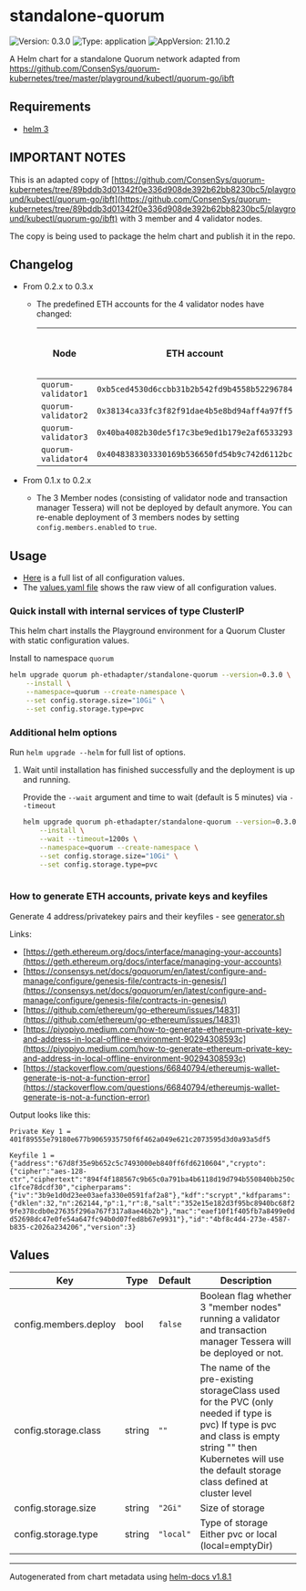 # standalone-quorum

![Version: 0.3.0](https://img.shields.io/badge/Version-0.3.0-informational?style=flat-square) ![Type: application](https://img.shields.io/badge/Type-application-informational?style=flat-square) ![AppVersion: 21.10.2](https://img.shields.io/badge/AppVersion-21.10.2-informational?style=flat-square)

A Helm chart for a standalone Quorum network adapted from https://github.com/ConsenSys/quorum-kubernetes/tree/master/playground/kubectl/quorum-go/ibft

## Requirements

- [helm 3](https://helm.sh/docs/intro/install/)

## IMPORTANT NOTES

This is an adapted copy of [https://github.com/ConsenSys/quorum-kubernetes/tree/89bddb3d01342f0e336d908de392b62bb8230bc5/playground/kubectl/quorum-go/ibft](https://github.com/ConsenSys/quorum-kubernetes/tree/89bddb3d01342f0e336d908de392b62bb8230bc5/playground/kubectl/quorum-go/ibft) with 3 member and 4 validator nodes.

The copy is being used to package the helm chart and publish it in the repo.

## Changelog

- From 0.2.x to 0.3.x
  - The predefined ETH accounts for the 4 validator nodes have changed:

    | Node | ETH account | private key | Password for unlocking account |
    |-------------------------|:-----------:|:-------:|:------------------------------------:|
    | `quorum-validator1` | `0xb5ced4530d6ccbb31b2b542fd9b4558b52296784` | `0x6b93a268f68239d321981125ecf24488920c6b3d900043d56fef66adb776abd5` | `Password` |<!-- # pragma: allowlist secret -->
    | `quorum-validator2` | `0x38134ca33fc3f82f91dae4b5e8bd94aff4a97ff5` | `0x8b360f3e5e4a83b71b2783c61c3026e0f1f0cd077a96b476f002f698a844f877` | `Password` |<!-- # pragma: allowlist secret -->
    | `quorum-validator3` | `0x40ba4082b30de5f17c3be9ed1b179e2af6533293` | `0xf4bd1e7d8c12ae9f23e56cbc79bb39aec69801ed66606e6e18186c2dd7cce731` | `Password` |<!-- # pragma: allowlist secret -->
    | `quorum-validator4` | `0x4048383303330169b536650fd54b9c742d6112bc` | `0xba3351cf7d27ff96dc23f9b8e1669688d94cc71957e33acaa1d7e07db740e6da` | `Password` |<!-- # pragma: allowlist secret -->

- From 0.1.x to 0.2.x
    - The 3 Member nodes (consisting of validator node and transaction manager Tessera) will not be deployed by default anymore.
    You can re-enable deployment of 3 members nodes by setting `config.members.enabled` to `true`.

## Usage

- [Here](./README.md#values) is a full list of all configuration values.
- The [values.yaml file](./values.yaml) shows the raw view of all configuration values.

### Quick install with internal services of type ClusterIP

This helm chart installs the Playground environment for a Quorum Cluster with static configuration values.

Install to namespace `quorum`

```bash
helm upgrade quorum ph-ethadapter/standalone-quorum --version=0.3.0 \
    --install \
    --namespace=quorum --create-namespace \
    --set config.storage.size="10Gi" \
    --set config.storage.type=pvc

```

### Additional helm options

Run `helm upgrade --helm` for full list of options.

1. Wait until installation has finished successfully and the deployment is up and running.

    Provide the `--wait` argument and time to wait (default is 5 minutes) via `--timeout`

    ```bash
    helm upgrade quorum ph-ethadapter/standalone-quorum --version=0.3.0 \
        --install \
        --wait --timeout=1200s \
        --namespace=quorum --create-namespace \
        --set config.storage.size="10Gi" \
        --set config.storage.type=pvc
       
    ```

### How to generate ETH accounts, private keys and keyfiles

Generate 4 address/privatekey pairs and their keyfiles - see [generator.sh](generator.sh)

Links:
- [https://geth.ethereum.org/docs/interface/managing-your-accounts](https://geth.ethereum.org/docs/interface/managing-your-accounts)
- [https://consensys.net/docs/goquorum/en/latest/configure-and-manage/configure/genesis-file/contracts-in-genesis/](https://consensys.net/docs/goquorum/en/latest/configure-and-manage/configure/genesis-file/contracts-in-genesis/)
- [https://github.com/ethereum/go-ethereum/issues/14831](https://github.com/ethereum/go-ethereum/issues/14831)
- [https://piyopiyo.medium.com/how-to-generate-ethereum-private-key-and-address-in-local-offline-environment-90294308593c](https://piyopiyo.medium.com/how-to-generate-ethereum-private-key-and-address-in-local-offline-environment-90294308593c)
- [https://stackoverflow.com/questions/66840794/ethereumjs-wallet-generate-is-not-a-function-error](https://stackoverflow.com/questions/66840794/ethereumjs-wallet-generate-is-not-a-function-error)

Output looks like this:

<!-- # pragma: allowlist nextline secret -->
`Private Key 1 = 401f89555e79180e677b9065935750f6f462a049e621c2073595d3d0a93a5df5`
<!-- # pragma: allowlist nextline secret -->
`Keyfile 1 = {"address":"67d8f35e9b652c5c7493000eb840ff6fd6210604","crypto":{"cipher":"aes-128-ctr","ciphertext":"894f4f188567c9b65c0a791ba4b6118d19d794b550840bb250cc1fce78dcdf30","cipherparams":{"iv":"3b9e1d0d23ee03aefa330e0591faf2a8"},"kdf":"scrypt","kdfparams":{"dklen":32,"n":262144,"p":1,"r":8,"salt":"352e15e182d3f95bc8940bc68f29fe378cdb0e27635f296a767f317a8ae46b2b"},"mac":"eaef10f1f405fb7a8499e0dd52698dc47e0fe54a647fc94b0d07fed8b67e9931"},"id":"4bf8c4d4-273e-4587-b835-c2026a234206","version":3}`

## Values

| Key | Type | Default | Description |
|-----|------|---------|-------------|
| config.members.deploy | bool | `false` | Boolean flag whether 3 "member nodes" running a validator and transaction manager Tessera will be deployed or not. |
| config.storage.class | string | `""` | The name of the pre-existing storageClass used for the PVC (only needed if type is pvc) If type is pvc and class is empty string "" then Kubernetes will use the default storage class defined at cluster level |
| config.storage.size | string | `"2Gi"` | Size of storage |
| config.storage.type | string | `"local"` | Type of storage Either pvc or local (local=emptyDir) |

----------------------------------------------
Autogenerated from chart metadata using [helm-docs v1.8.1](https://github.com/norwoodj/helm-docs/releases/v1.8.1)
